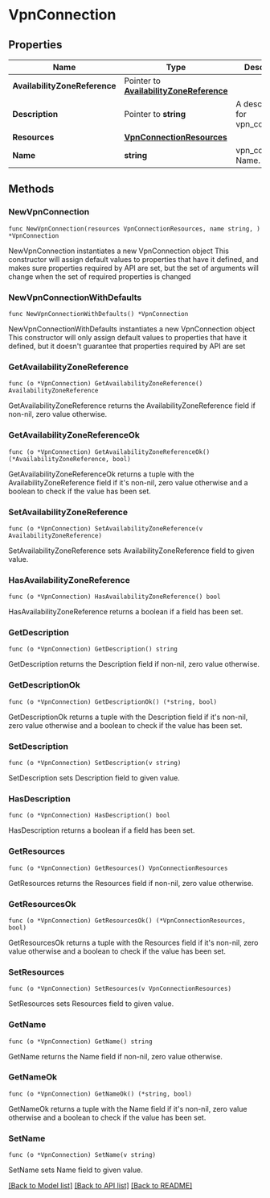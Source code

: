 # VpnConnection

## Properties

Name | Type | Description | Notes
------------ | ------------- | ------------- | -------------
**AvailabilityZoneReference** | Pointer to [**AvailabilityZoneReference**](AvailabilityZoneReference.md) |  | [optional] 
**Description** | Pointer to **string** | A description for vpn_connection. | [optional] 
**Resources** | [**VpnConnectionResources**](VpnConnectionResources.md) |  | 
**Name** | **string** | vpn_connection Name. | 

## Methods

### NewVpnConnection

`func NewVpnConnection(resources VpnConnectionResources, name string, ) *VpnConnection`

NewVpnConnection instantiates a new VpnConnection object
This constructor will assign default values to properties that have it defined,
and makes sure properties required by API are set, but the set of arguments
will change when the set of required properties is changed

### NewVpnConnectionWithDefaults

`func NewVpnConnectionWithDefaults() *VpnConnection`

NewVpnConnectionWithDefaults instantiates a new VpnConnection object
This constructor will only assign default values to properties that have it defined,
but it doesn't guarantee that properties required by API are set

### GetAvailabilityZoneReference

`func (o *VpnConnection) GetAvailabilityZoneReference() AvailabilityZoneReference`

GetAvailabilityZoneReference returns the AvailabilityZoneReference field if non-nil, zero value otherwise.

### GetAvailabilityZoneReferenceOk

`func (o *VpnConnection) GetAvailabilityZoneReferenceOk() (*AvailabilityZoneReference, bool)`

GetAvailabilityZoneReferenceOk returns a tuple with the AvailabilityZoneReference field if it's non-nil, zero value otherwise
and a boolean to check if the value has been set.

### SetAvailabilityZoneReference

`func (o *VpnConnection) SetAvailabilityZoneReference(v AvailabilityZoneReference)`

SetAvailabilityZoneReference sets AvailabilityZoneReference field to given value.

### HasAvailabilityZoneReference

`func (o *VpnConnection) HasAvailabilityZoneReference() bool`

HasAvailabilityZoneReference returns a boolean if a field has been set.

### GetDescription

`func (o *VpnConnection) GetDescription() string`

GetDescription returns the Description field if non-nil, zero value otherwise.

### GetDescriptionOk

`func (o *VpnConnection) GetDescriptionOk() (*string, bool)`

GetDescriptionOk returns a tuple with the Description field if it's non-nil, zero value otherwise
and a boolean to check if the value has been set.

### SetDescription

`func (o *VpnConnection) SetDescription(v string)`

SetDescription sets Description field to given value.

### HasDescription

`func (o *VpnConnection) HasDescription() bool`

HasDescription returns a boolean if a field has been set.

### GetResources

`func (o *VpnConnection) GetResources() VpnConnectionResources`

GetResources returns the Resources field if non-nil, zero value otherwise.

### GetResourcesOk

`func (o *VpnConnection) GetResourcesOk() (*VpnConnectionResources, bool)`

GetResourcesOk returns a tuple with the Resources field if it's non-nil, zero value otherwise
and a boolean to check if the value has been set.

### SetResources

`func (o *VpnConnection) SetResources(v VpnConnectionResources)`

SetResources sets Resources field to given value.


### GetName

`func (o *VpnConnection) GetName() string`

GetName returns the Name field if non-nil, zero value otherwise.

### GetNameOk

`func (o *VpnConnection) GetNameOk() (*string, bool)`

GetNameOk returns a tuple with the Name field if it's non-nil, zero value otherwise
and a boolean to check if the value has been set.

### SetName

`func (o *VpnConnection) SetName(v string)`

SetName sets Name field to given value.



[[Back to Model list]](../README.md#documentation-for-models) [[Back to API list]](../README.md#documentation-for-api-endpoints) [[Back to README]](../README.md)



